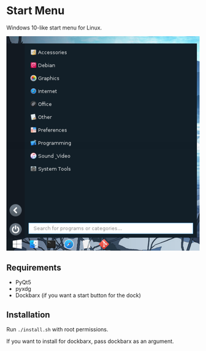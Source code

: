 # Start Menu

Windows 10-like start menu for Linux.

![image](screenshot.png "Screenshot")

## Requirements

* PyQt5
* pyxdg
* Dockbarx (if you want a start button for the dock)

## Installation

Run `./install.sh` with root permissions.

If you want to install for dockbarx, pass dockbarx as an argument.
